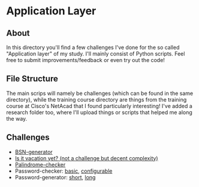 # Application Layer
## About
In this directory you'll find a few challenges I've done for the so called "Application layer" of my study. I'll mainly consist of Python scripts. Feel free to submit improvements/feedback or even try out the code!
## File Structure
The main scrips will namely be challenges (which can be found in the same directory), while the training course directory are things from the training course at Cisco's NetAcad that I found particularly interesting! I've added a research folder too, where I'll upload things or scripts that helped me along the way.
## Challenges
* [BSN-generator](https://github.com/dogefreak/FHICT/blob/main/App-Layer/Challenges/BSN-generator.py)
* [Is it vacation yet? (not a challenge but decent complexity)](https://github.com/dogefreak/FHICT/blob/main/App-Layer/Challenges/AutoSchool_beta.py)
* [Palindrome-checker](https://github.com/dogefreak/FHICT/blob/main/App-Layer/Challenges/Palindomechecker.py)
* Password-checker: [basic](https://github.com/dogefreak/FHICT/blob/main/App-Layer/Challenges/Passwordchecker.py), [configurable](https://github.com/dogefreak/FHICT/blob/main/App-Layer/Challenges/Passcheck-withconfig.py)
* Password-generator: [short](https://github.com/dogefreak/FHICT/blob/main/App-Layer/Challenges/Passwordgenerator.py), [long](https://github.com/dogefreak/FHICT/blob/main/App-Layer/Challenges/Passwordgenerator_func.py)
